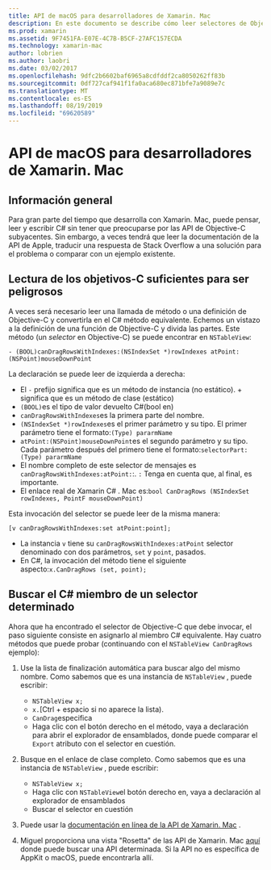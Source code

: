 ```yaml
---
title: API de macOS para desarrolladores de Xamarin. Mac
description: En este documento se describe cómo leer selectores de Objective-C y cómo buscar C# sus métodos correspondientes en una aplicación de Xamarin. Mac.
ms.prod: xamarin
ms.assetid: 9F7451FA-E07E-4C7B-B5CF-27AFC157ECDA
ms.technology: xamarin-mac
author: lobrien
ms.author: laobri
ms.date: 03/02/2017
ms.openlocfilehash: 9dfc2b6602baf6965a8cdfddf2ca8050262ff83b
ms.sourcegitcommit: 0df727caf941f1fa0aca680ec871bfe7a9089e7c
ms.translationtype: MT
ms.contentlocale: es-ES
ms.lasthandoff: 08/19/2019
ms.locfileid: "69620589"
---
```

# <a name="macos-apis-for-xamarinmac-developers"></a>API de macOS para desarrolladores de Xamarin. Mac

## <a name="overview"></a>Información general

Para gran parte del tiempo que desarrolla con Xamarin. Mac, puede pensar, leer y escribir C# sin tener que preocuparse por las API de Objective-C subyacentes. Sin embargo, a veces tendrá que leer la documentación de la API de Apple, traducir una respuesta de Stack Overflow a una solución para el problema o comparar con un ejemplo existente.

## <a name="reading-enough-objective-c-to-be-dangerous"></a>Lectura de los objetivos-C suficientes para ser peligrosos

A veces será necesario leer una llamada de método o una definición de Objective-C y convertirla en el C# método equivalente. Echemos un vistazo a la definición de una función de Objective-C y divida las partes. Este método (un *selector* en Objective-C) se puede encontrar en `NSTableView`:

```objc
- (BOOL)canDragRowsWithIndexes:(NSIndexSet *)rowIndexes atPoint:(NSPoint)mouseDownPoint
```

La declaración se puede leer de izquierda a derecha:

- El `-` prefijo significa que es un método de instancia (no estático). + significa que es un método de clase (estático)
- `(BOOL)`es el tipo de valor devuelto C#(bool en)
- `canDragRowsWithIndexes`es la primera parte del nombre.
- `(NSIndexSet *)rowIndexes`es el primer parámetro y su tipo. El primer parámetro tiene el formato:`(Type) pararmName`
- `atPoint:(NSPoint)mouseDownPoint`es el segundo parámetro y su tipo. Cada parámetro después del primero tiene el formato:`selectorPart:(Type) pararmName`
- El nombre completo de este selector de mensajes es `canDragRowsWithIndexes:atPoint:`:. `:` Tenga en cuenta que, al final, es importante.
- El enlace real de Xamarin C# . Mac es:`bool CanDragRows (NSIndexSet rowIndexes, PointF mouseDownPoint)`

Esta invocación del selector se puede leer de la misma manera:

```objc
[v canDragRowsWithIndexes:set atPoint:point];
```

- La instancia `v` tiene su `canDragRowsWithIndexes:atPoint` selector denominado con dos parámetros, `set` y `point`, pasados.
- En C#, la invocación del método tiene el siguiente aspecto:`x.CanDragRows (set, point);`

<a name="finding_selector" />

## <a name="finding-the-c-member-for-a-given-selector"></a>Buscar el C# miembro de un selector determinado

Ahora que ha encontrado el selector de Objective-C que debe invocar, el paso siguiente consiste en asignarlo al miembro C# equivalente. Hay cuatro métodos que puede probar (continuando con el `NSTableView CanDragRows` ejemplo):

1. Use la lista de finalización automática para buscar algo del mismo nombre. Como sabemos que es una instancia de `NSTableView` , puede escribir:

    - `NSTableView x;`
    - `x.`[Ctrl + espacio si no aparece la lista).
    - `CanDrag`especifica
    - Haga clic con el botón derecho en el método, vaya a declaración para abrir el explorador de ensamblados, donde puede comparar el `Export` atributo con el selector en cuestión.

2. Busque en el enlace de clase completo. Como sabemos que es una instancia de `NSTableView` , puede escribir:

    - `NSTableView x;`
    - Haga clic con `NSTableView`el botón derecho en, vaya a declaración al explorador de ensamblados
    - Buscar el selector en cuestión

3. Puede usar la [documentación en línea de la API de Xamarin. Mac](https://docs.microsoft.com/dotnet/api/?view=xamarinmac-3.0) .

4. Miguel proporciona una vista "Rosetta" de las API de Xamarin. Mac [aquí](https://tirania.org/tmp/rosetta.html) donde puede buscar una API determinada. Si la API no es específica de AppKit o macOS, puede encontrarla allí.

<!--
Note: In some cases, the assembly browser can hit a bug where it will open but not jump to the right definition. Keep that tab open, switch back to your source code and try again.
Note: The assembly browser tricks currently only works with Xamarin.Mac Classic. This will be fixed in a future version.
-->
